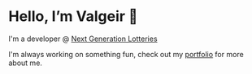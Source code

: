 # Hello, I’m Valgeir 👋

I'm a developer @ [Next Generation Lotteries](https://www.nextgl.com/)

I'm always working on something fun, check out my [portfolio](https://valgeir.dev/) for more about me.

<!--
**valgeirb/valgeirb** is a ✨ _special_ ✨ repository because its `README.md` (this file) appears on your GitHub profile.

Here are some ideas to get you started:

- 🔭 I’m currently working on ...
- 🌱 I’m currently learning ...
- 👯 I’m looking to collaborate on ...
- 🤔 I’m looking for help with ...
- 💬 Ask me about ...
- 📫 How to reach me: ...
- 😄 Pronouns: ...
- ⚡ Fun fact: ...
-->
